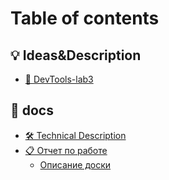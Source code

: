 # Table of contents

## 💡 Ideas\&Description

* [🥑 DevTools-lab3](README.md)

## 📂 docs

* [🛠 Technical Description](docs/technical-description.md)
* [📋 Отчет по работе](docs/otchet-po-rabote/README.md)
  * [Описание доски](docs/otchet-po-rabote/opisanie-doski.md)
